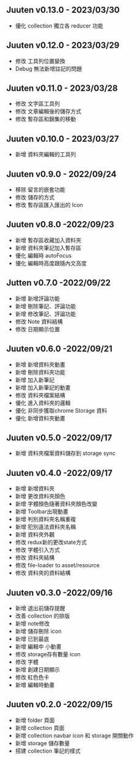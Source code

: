 ## Juuten v0.13.0 - 2023/03/30
- 優化 collection 獨立各 reducer 功能 

## Juuten v0.12.0 - 2023/03/29
- 修改 工具列位置變換
- Debug 無法新增註記的問題

## Juuten v0.11.0 - 2023/03/28
- 修改 文字區工具列
- 修改 文章編輯後的儲存方式
- 修改 暫存區和錦集的移動

## Juuten v0.10.0 - 2023/03/27
- 新增 資料夾編輯的工具列

## Juuten v0.9.0 - 2022/09/24
- 移除 留言的嵌套功能
- 修改 儲存的方式
- 修改 暫存區匯入匯出的 Icon

## Juuten v0.8.0 -2022/09/23
- 新增 暫存區收藏加入資料夾
- 新增 資料夾筆記加入暫存區
- 優化 編輯時 autoFocus
- 優化 編輯時高度跟隨內文高度

## Jutten v0.7.0 -2022/09/22
- 新增 新增評論功能
- 新增 刪除筆記、評論功能
- 新增 修改筆記、評論功能
- 修改 Note 資料結構
- 修改 日期顯示位置

## Juuten v0.6.0 -2022/09/21
- 新增 新增資料夾動畫
- 新增 刪除資料夾功能
- 新增 加入新筆記
- 新增 加入新筆記的動畫
- 修改 資料夾檔案結構
- 優化 進入資料夾的邏輯
- 優化 非同步獲取chrome Storage 資料
- 優化 新增資料夾動畫

## Juuten v0.5.0 -2022/09/17 
- 新增 資料夾檔案資料儲存到 storage sync

## Juuten v0.4.0 -2022/09/17
- 新增 新增資料夾
- 新增 更改資料夾顏色
- 新增 字體顏色隨著資料夾顏色改變
- 新增 Toolbar出現動畫
- 新增 判別資料夾名稱重複
- 新增 犯別違法資料夾名稱
- 新增 資料夾外觀
- 修改 redux新的更改state方式
- 修改 字體引入方式
- 修改 資料夾結構
- 修改 file-loader to asset/resource
- 修改 資料夾的資料結構

## Juuten v0.3.0 -2022/09/16
- 新增 退出前儲存提醒
- 改善 collection 的排版
- 新增 note修改 
- 新增 儲存刪除 icon
- 新增 已到最底
- 新增 編輯中 小動畫
- 修改 storage存有數量 icon
- 修改 字體
- 新增 創建日期顯示
- 修改 紅色色卡
- 新增 編輯時動畫

## Juuten v0.2.0 -2022/09/15
- 新增 folder 頁面
- 新增 collection 頁面
- 新增 collection navbar icon 和 storage 開關動作
- 新增 storage 儲存數量
- 搭建 collection 筆記的樣式